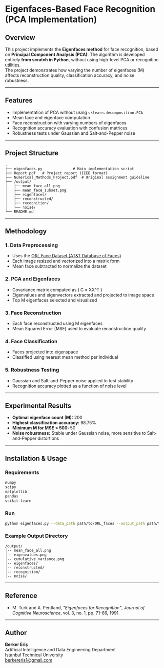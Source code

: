 # Eigenfaces-Based Face Recognition (PCA Implementation)

## Overview
This project implements the **Eigenfaces method** for face recognition, based on **Principal Component Analysis (PCA)**. The algorithm is developed entirely **from scratch in Python**, without using high-level PCA or recognition utilities.  
The project demonstrates how varying the number of eigenfaces (M) affects reconstruction quality, classification accuracy, and noise robustness.

---

## Features
- Implementation of PCA without using `sklearn.decomposition.PCA`
- Mean face and eigenface computation
- Face reconstruction with varying numbers of eigenfaces
- Recognition accuracy evaluation with confusion matrices
- Robustness tests under Gaussian and Salt-and-Pepper noise

---

## Project Structure
```
.
├── eigenfaces.py              # Main implementation script
├── Report.pdf   # Project report (IEEE format)
├── Numerical_Methods_Project.pdf  # Original assignment guideline
├── /output/
│   ├── mean_face_all.png
│   ├── mean_face_subset.png
│   ├── eigenfaces/
│   ├── reconstructed/
│   ├── recognition/
│   └── noise/
└── README.md
```

---

## Methodology

### 1. Data Preprocessing
- Uses the [ORL Face Dataset (AT&T Database of Faces)](https://www.kaggle.com/datasets/kasikrit/att-database-of-faces)
- Each image resized and vectorized into a matrix form  
- Mean face subtracted to normalize the dataset  

### 2. PCA and Eigenfaces
- Covariance matrix computed as \( C = XX^T \)
- Eigenvalues and eigenvectors extracted and projected to image space
- Top M eigenfaces selected and visualized

### 3. Face Reconstruction
- Each face reconstructed using M eigenfaces  
- Mean Squared Error (MSE) used to evaluate reconstruction quality  

### 4. Face Classification
- Faces projected into eigenspace  
- Classified using nearest mean method per individual  

### 5. Robustness Testing
- Gaussian and Salt-and-Pepper noise applied to test stability  
- Recognition accuracy plotted as a function of noise level  

---

## Experimental Results
- **Optimal eigenface count (M):** 200  
- **Highest classification accuracy:** 98.75%  
- **Minimum M for MSE < 500:** 50  
- **Noise robustness:** Stable under Gaussian noise, more sensitive to Salt-and-Pepper distortions  

---

## Installation & Usage

### Requirements
```bash
numpy
scipy
matplotlib
pandas
scikit-learn
```

### Run
```bash
python eigenfaces.py --data_path path/to/ORL_faces --output_path path/to/output_directory
```

### Example Output Directory
```
/output/
│-- mean_face_all.png
│-- eigenvalues.png
│-- cumulative_variance.png
│-- eigenfaces/
│-- reconstructed/
│-- recognition/
│-- noise/
```

---

## Reference
- M. Turk and A. Pentland, *"Eigenfaces for Recognition"*, *Journal of Cognitive Neuroscience*, vol. 3, no. 1, pp. 71–86, 1991.

---

## Author
**Berker Eriş**  
Artificial Intelligence and Data Engineering Department  
Istanbul Technical University  
berkereris1@gmail.com
